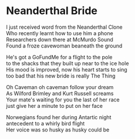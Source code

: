 # Neanderthal Bride

I just received word from the Neanderthal Clone  
Who recently learnt how to use him a phone  
Researchers down there at McMurdo Sound  
Found a froze cavewoman beaneath the ground  

He's got a GoFundMe for a flight to the pole  
to the shacks that they built up near to the ice hole  
His mood is improved, now his heart starts to sing  
too bad that his new bride is really The Thing  

Oh Caveman oh caveman follow your dream  
As Wilford Brimley and Kurt Russell screams  
Your mate's waiting for you the last of her race  
just give her a minute to put on her face  

Norwegians found her during Antartic night  
antecedent to a whirly bird flight  
Her voice was so husky as husky could be






